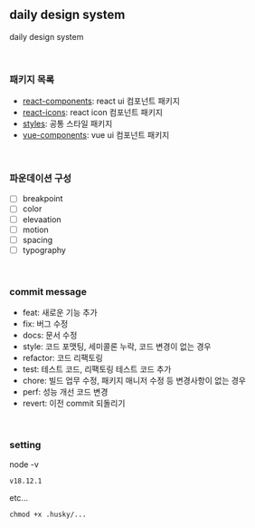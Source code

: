 ## daily design system

daily design system

<br />

### 패키지 목록

- [react-components](https://github.com/chan9yu/daily-design-system/tree/master/packages/react-components): react ui 컴포넌트 패키지
- [react-icons](https://github.com/chan9yu/daily-design-system/tree/master/packages/react-icons): react icon 컴포넌트 패키지
- [styles](https://github.com/chan9yu/daily-design-system/tree/master/packages/styles): 공통 스타일 패키지
- [vue-components](https://github.com/chan9yu/daily-design-system/tree/master/packages/vue-components): vue ui 컴포넌트 패키지

<br />

### 파운데이션 구성

- [ ] breakpoint
- [ ] color
- [ ] elevaation
- [ ] motion
- [ ] spacing
- [ ] typography

<br />

### commit message

- feat: 새로운 기능 추가
- fix: 버그 수정
- docs: 문서 수정
- style: 코드 포맷팅, 세미콜론 누락, 코드 변경이 없는 경우
- refactor: 코드 리팩토링
- test: 테스트 코드, 리팩토링 테스트 코드 추가
- chore: 빌드 업무 수정, 패키지 매니저 수정 등 변경사항이 없는 경우
- perf: 성능 개선 코드 변경
- revert: 이전 commit 되돌리기

<br />

### setting

node -v

```
v18.12.1
```

etc...

```
chmod +x .husky/...
```
